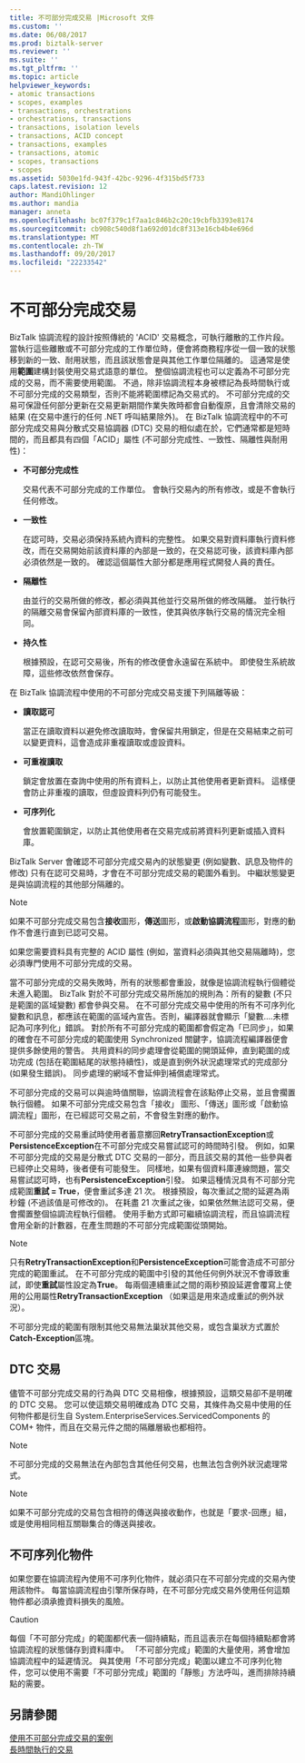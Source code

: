 ```yaml
---
title: 不可部分完成交易 |Microsoft 文件
ms.custom: ''
ms.date: 06/08/2017
ms.prod: biztalk-server
ms.reviewer: ''
ms.suite: ''
ms.tgt_pltfrm: ''
ms.topic: article
helpviewer_keywords:
- atomic transactions
- scopes, examples
- transactions, orchestrations
- orchestrations, transactions
- transactions, isolation levels
- transactions, ACID concept
- transactions, examples
- transactions, atomic
- scopes, transactions
- scopes
ms.assetid: 5030e1fd-943f-42bc-9296-4f315bd5f733
caps.latest.revision: 12
author: MandiOhlinger
ms.author: mandia
manager: anneta
ms.openlocfilehash: bc07f379c1f7aa1c846b2c20c19cbfb3393e8174
ms.sourcegitcommit: cb908c540d8f1a692d01dc8f313e16cb4b4e696d
ms.translationtype: MT
ms.contentlocale: zh-TW
ms.lasthandoff: 09/20/2017
ms.locfileid: "22233542"
---
```

# <a name="atomic-transactions"></a>不可部分完成交易
BizTalk 協調流程的設計按照傳統的 'ACID' 交易概念，可執行離散的工作片段。 當執行這些離散或不可部分完成的工作單位時，便會將商務程序從一個一致的狀態移到新的一致、耐用狀態，而且該狀態會是與其他工作單位隔離的。 這通常是使用**範圍**建構封裝使用交易式語意的單位。 整個協調流程也可以定義為不可部分完成的交易，而不需要使用範圍。 不過，除非協調流程本身被標記為長時間執行或不可部分完成的交易類型，否則不能將範圍標記為交易式的。 不可部分完成的交易可保證任何部分更新在交易更新期間作業失敗時都會自動復原，且會清除交易的結果 (在交易中進行的任何 .NET 呼叫結果除外)。 在 BizTalk 協調流程中的不可部分完成交易與分散式交易協調器 (DTC) 交易的相似處在於，它們通常都是短時間的，而且都具有四個「ACID」屬性 (不可部分完成性、一致性、隔離性與耐用性)：  
  
-   **不可部分完成性**  
  
     交易代表不可部分完成的工作單位。 會執行交易內的所有修改，或是不會執行任何修改。  
  
-   **一致性**  
  
     在認可時，交易必須保持系統內資料的完整性。 如果交易對資料庫執行資料修改，而在交易開始前該資料庫的內部是一致的，在交易認可後，該資料庫內部必須依然是一致的。 確認這個屬性大部分都是應用程式開發人員的責任。  
  
-   **隔離性**  
  
     由並行的交易所做的修改，都必須與其他並行交易所做的修改隔離。 並行執行的隔離交易會保留內部資料庫的一致性，使其與依序執行交易的情況完全相同。  
  
-   **持久性**  
  
     根據預設，在認可交易後，所有的修改便會永遠留在系統中。 即使發生系統故障，這些修改依然會保存。  
  
 在 BizTalk 協調流程中使用的不可部分完成交易支援下列隔離等級：  
  
-   **讀取認可**  
  
     當正在讀取資料以避免修改讀取時，會保留共用鎖定，但是在交易結束之前可以變更資料，這會造成非重複讀取或虛設資料。  
  
-   **可重複讀取**  
  
     鎖定會放置在查詢中使用的所有資料上，以防止其他使用者更新資料。 這樣便會防止非重複的讀取，但虛設資料列仍有可能發生。  
  
-   **可序列化**  
  
     會放置範圍鎖定，以防止其他使用者在交易完成前將資料列更新或插入資料庫。  
  
 BizTalk Server 會確認不可部分完成交易內的狀態變更 (例如變數、訊息及物件的修改) 只有在認可交易時，才會在不可部分完成交易的範圍外看到。 中繼狀態變更是與協調流程的其他部分隔離的。  
  
> [!NOTE]
>  如果不可部分完成交易包含**接收**圖形，**傳送**圖形，或**啟動協調流程**圖形，對應的動作不會進行直到已認可交易。  
  
 如果您需要資料具有完整的 ACID 屬性 (例如，當資料必須與其他交易隔離時)，您必須專門使用不可部分完成的交易。  
  
 當不可部分完成的交易失敗時，所有的狀態都會重設，就像是協調流程執行個體從未進入範圍。 BizTalk 對於不可部分完成交易所施加的規則為：所有的變數 (不只是範圍的區域變數) 都會參與交易。 在不可部分完成交易中使用的所有不可序列化變數和訊息，都應該在範圍的區域內宣告。否則，編譯器就會顯示「變數….未標記為可序列化」錯誤。 對於所有不可部分完成的範圍都會假定為「已同步」，如果的確會在不可部分完成的範圍使用 Synchronized 關鍵字，協調流程編譯器便會提供多餘使用的警告。 共用資料的同步處理會從範圍的開頭延伸，直到範圍的成功完成 (包括在範圍結尾的狀態持續性)，或是直到例外狀況處理常式的完成部分 (如果發生錯誤)。 同步處理的網域不會延伸到補償處理常式。  
  
 不可部分完成的交易可以與逾時值關聯，協調流程會在該點停止交易，並且會擱置執行個體。 如果不可部分完成交易包含「接收」 圖形、「傳送」圖形或「啟動協調流程」圖形，在已經認可交易之前，不會發生對應的動作。  
  
 不可部分完成的交易重試時使用者蓄意擲回**RetryTransactionException**或**PersistenceException**在不可部分完成交易嘗試認可的時間時引發。 例如，如果不可部分完成的交易是分散式 DTC 交易的一部分，而且該交易的其他一些參與者已經停止交易時，後者便有可能發生。 同樣地，如果有個資料庫連線問題，當交易嘗試認可時，也有**PersistenceException**引發。 如果這種情況具有不可部分完成範圍**重試 = True**，便會重試多達 21 次。 根據預設，每次重試之間的延遲為兩秒鐘 (不過該值是可修改的)。 在耗盡 21 次重試之後，如果依然無法認可交易，便會擱置整個協調流程執行個體。 使用手動方式即可繼續協調流程，而且協調流程會用全新的計數器，在產生問題的不可部分完成範圍從頭開始。  
  
> [!NOTE]
>  只有**RetryTransactionException**和**PersistenceException**可能會造成不可部分完成的範圍重試。 在不可部分完成的範圍中引發的其他任何例外狀況不會導致重試，即使**重試**屬性設定為**True**。 每兩個連續重試之間的兩秒預設延遲會覆寫上使用的公用屬性**RetryTransactionException** （如果這是用來造成重試的例外狀況）。  
  
 不可部分完成的範圍有限制其他交易無法巢狀其他交易，或包含巢狀方式置於**Catch-Exception**區塊。  
  
## <a name="dtc-transactions"></a>DTC 交易  
 儘管不可部分完成交易的行為與 DTC 交易相像，根據預設，這類交易卻不是明確的 DTC 交易。 您可以使這類交易明確成為 DTC 交易，其條件為交易中使用的任何物件都是衍生自 System.EnterpriseServices.ServicedComponents 的 COM+ 物件，而且在交易元件之間的隔離層級也都相符。  
  
> [!NOTE]
>  不可部分完成的交易無法在內部包含其他任何交易，也無法包含例外狀況處理常式。  
  
> [!NOTE]
>  如果不可部分完成的交易包含相符的傳送與接收動作，也就是「要求-回應」組，或是使用相同相互關聯集合的傳送與接收。  
  
## <a name="non-serializable-objects"></a>不可序列化物件  
 如果您要在協調流程內使用不可序列化物件，就必須只在不可部分完成的交易內使用該物件。 每當協調流程由引擎所保存時，在不可部分完成交易外使用任何這類物件都必須承擔資料損失的風險。  
  
> [!CAUTION]
>  每個「不可部分完成」的範圍都代表一個持續點，而且這表示在每個持續點都會將協調流程的狀態儲存到資料庫中。 「不可部分完成」範圍的大量使用，將會增加協調流程中的延遲情況。 與其使用「不可部分完成」範圍以建立不可序列化物件，您可以使用不需要「不可部分完成」範圍的「靜態」方法呼叫，進而排除持續點的需要。  
  
## <a name="see-also"></a>另請參閱  
 [使用不可部分完成交易的案例](../core/scenarios-using-atomic-transactions.md)   
 [長時間執行的交易](../core/long-running-transactions.md)